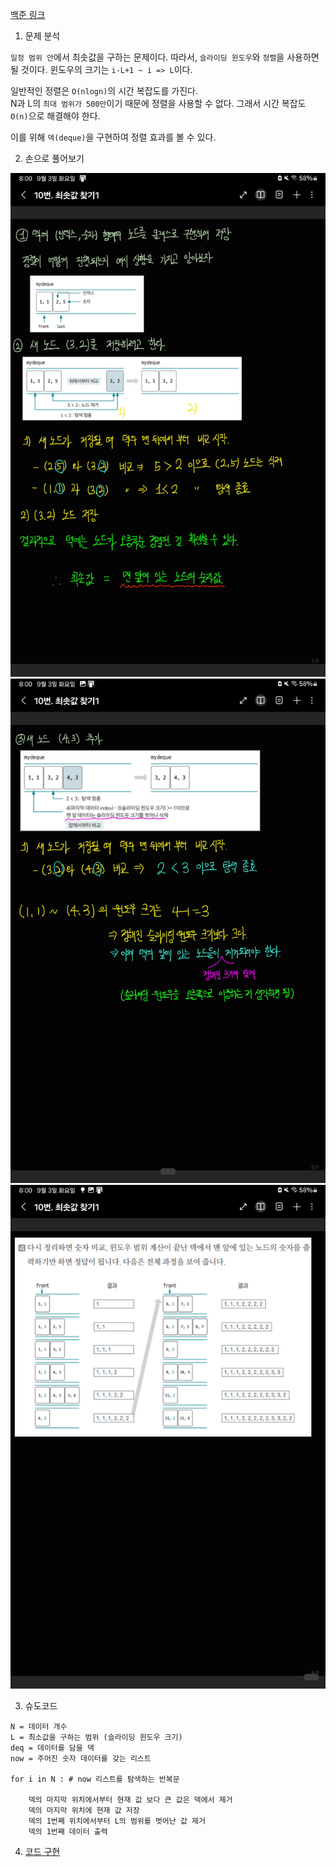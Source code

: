 [백준 링크](https://www.acmicpc.net/problem/11003)

1. 문제 분석 

`일정 범위 안`에서 최솟값을 구하는 문제이다. 따라서, `슬라이딩 윈도우`와 `정렬`을 사용하면 될 것이다. 윈도우의 크기는 `i-L+1 ~ i => L`이다. 

일반적인 정렬은 `O(nlogn)`의 시간 복잡도를 가진다.  
N과 L의 `최대 범위가 500만`이기 때문에 정렬을 사용할 수 없다. 그래서 시간 복잡도 `O(n)`으로 해결해야 한다. 

이를 위해 `덱(deque)`을 구현하여 정렬 효과를 볼 수 있다. 

2. 손으로 풀어보기 

![그림1](../image/010_최소값찾기1/1p.jpg)
![그림2](../image/010_최소값찾기1/2p.jpg)
![그림3](../image/010_최소값찾기1/3p.jpg)

3. 슈도코드 

``` 
N = 데이터 개수
L = 최소값을 구하는 범위 (슬라이딩 윈도우 크기)
deq = 데이터를 담을 덱
now = 주어진 숫자 데이터를 갖는 리스트

for i in N : # now 리스트를 탐색하는 반복문

    덱의 마지막 위치에서부터 현재 값 보다 큰 값은 덱에서 제거
    덱의 마지막 위치에 현재 값 저장
    덱의 1번째 위치에서부터 L의 범위를 벗어난 값 제거 
    덱의 1번째 데이터 출력 
```

4. [코드 구현](../code/010_최소값찾기1.py)
